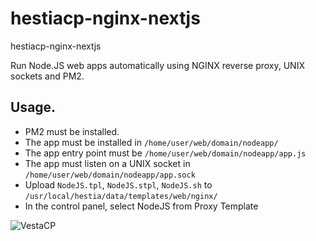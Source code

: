 # hestiacp-nginx-nextjs
hestiacp-nginx-nextjs

Run Node.JS web apps automatically using NGINX reverse proxy, UNIX sockets and PM2.

## Usage.

- PM2 must be installed.
- The app must be installed in `/home/user/web/domain/nodeapp/`
- The app entry point must be `/home/user/web/domain/nodeapp/app.js`
- The app must listen on a UNIX socket in `/home/user/web/domain/nodeapp/app.sock`
- Upload `NodeJS.tpl`, `NodeJS.stpl`, `NodeJS.sh` to `/usr/local/hestia/data/templates/web/nginx/`
- In the control panel, select NodeJS from Proxy Template

![VestaCP](https://logico.com.ar/img/2019/04/21/vestacp_proxy_setup.png)
